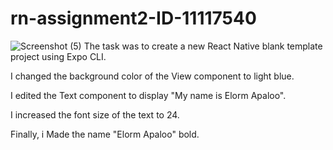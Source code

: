 # rn-assignment2-ID-11117540
![Screenshot (5)](https://github.com/elormApaloo/rn-assignment2-ID-11117540/assets/128927771/e28a3614-7a72-475b-ab68-9dc1f0a8d691)
The task was to create a new React Native blank template project using Expo CLI.

I changed the background color of the View component to light blue.

I edited the Text component to display "My name is Elorm Apaloo".

I increased the font size of the text to 24.

Finally, i Made the name "Elorm Apaloo" bold.
